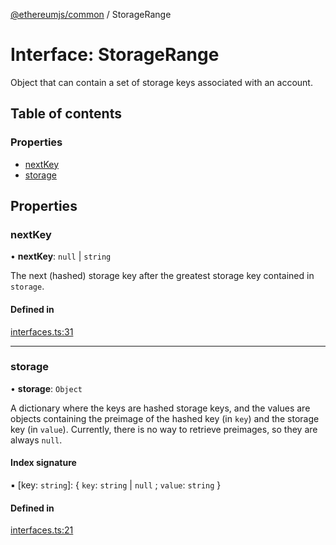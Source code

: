 [@ethereumjs/common](../README.md) / StorageRange

# Interface: StorageRange

Object that can contain a set of storage keys associated with an account.

## Table of contents

### Properties

- [nextKey](StorageRange.md#nextkey)
- [storage](StorageRange.md#storage)

## Properties

### nextKey

• **nextKey**: ``null`` \| `string`

The next (hashed) storage key after the greatest storage key
contained in `storage`.

#### Defined in

[interfaces.ts:31](https://github.com/ethereumjs/ethereumjs-monorepo/blob/master/packages/common/src/interfaces.ts#L31)

___

### storage

• **storage**: `Object`

A dictionary where the keys are hashed storage keys, and the values are
objects containing the preimage of the hashed key (in `key`) and the
storage key (in `value`). Currently, there is no way to retrieve preimages,
so they are always `null`.

#### Index signature

▪ [key: `string`]: { `key`: `string` \| ``null`` ; `value`: `string`  }

#### Defined in

[interfaces.ts:21](https://github.com/ethereumjs/ethereumjs-monorepo/blob/master/packages/common/src/interfaces.ts#L21)
